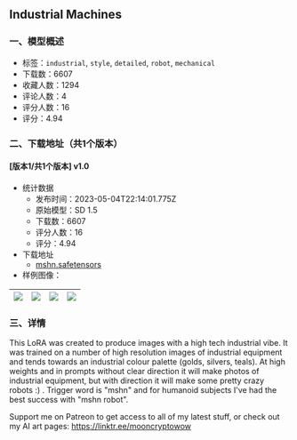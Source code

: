 ## Industrial Machines
### 一、模型概述

- 标签：`industrial`, `style`, `detailed`, `robot`, `mechanical`
- 下载数：6607
- 收藏人数：1294
- 评论人数：4
- 评分人数：16
- 评分：4.94

### 二、下载地址（共1个版本）

#### [版本1/共1个版本] v1.0

- 统计数据
  - 发布时间：2023-05-04T22:14:01.775Z
  - 原始模型：SD 1.5
  - 下载数：6607
  - 评分人数：16
  - 评分：4.94
- 下载地址
  - [mshn.safetensors](https://civitai.com/api/download/models/62552)
- 样例图像：

| <img src="https://image.civitai.com/xG1nkqKTMzGDvpLrqFT7WA/b42998e4-c92c-44cf-9b22-b12f383b7cbe/width=450/688854.jpeg" /> | <img src="https://image.civitai.com/xG1nkqKTMzGDvpLrqFT7WA/d9afcceb-b6ff-465f-9936-c302436a4593/width=450/688857.jpeg" /> | <img src="https://image.civitai.com/xG1nkqKTMzGDvpLrqFT7WA/18d15399-f05d-4ccb-bded-d05f7e7a2ca3/width=450/688856.jpeg" /> | <img src="https://image.civitai.com/xG1nkqKTMzGDvpLrqFT7WA/17b6bd09-8058-4333-9a14-7f6be5baa0a2/width=450/688859.jpeg" /> |
| ---- | ---- | ---- | ---- |


### 三、详情
<p>This LoRA was created to produce images with a high tech industrial vibe.  It was trained on a number of high resolution images of industrial equipment and tends towards an industrial colour palette (golds, silvers, teals).  At high weights and in prompts without clear direction it will make photos of industrial equipment, but with direction it will make some pretty crazy robots :) .  Trigger word is "mshn" and for humanoid subjects I've had the best success with "mshn robot".  </p><p></p><p>Support me on Patreon to get access to all of my latest stuff, or check out my AI art pages: <a target="_blank" rel="ugc" href="https://linktr.ee/mooncryptowow">https://linktr.ee/mooncryptowow</a></p>